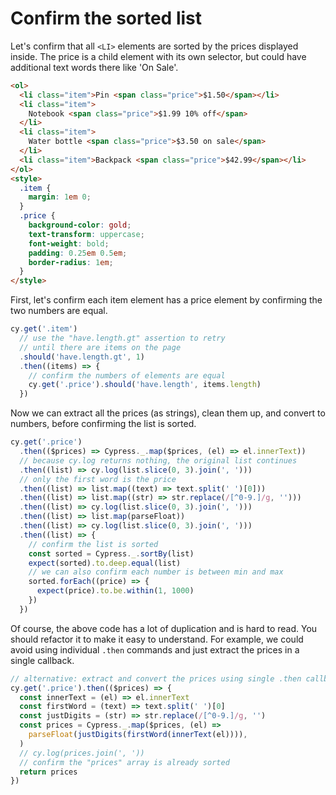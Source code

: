 # Confirm the sorted list

Let's confirm that all `<LI>` elements are sorted by the prices displayed inside. The price is a child element with its own selector, but could have additional text words there like 'On Sale'.

<!-- fiddle Confirm the sorted list -->

```html
<ol>
  <li class="item">Pin <span class="price">$1.50</span></li>
  <li class="item">
    Notebook <span class="price">$1.99 10% off</span>
  </li>
  <li class="item">
    Water bottle <span class="price">$3.50 on sale</span>
  </li>
  <li class="item">Backpack <span class="price">$42.99</span></li>
</ol>
<style>
  .item {
    margin: 1em 0;
  }
  .price {
    background-color: gold;
    text-transform: uppercase;
    font-weight: bold;
    padding: 0.25em 0.5em;
    border-radius: 1em;
  }
</style>
```

First, let's confirm each item element has a price element by confirming the two numbers are equal.

```js
cy.get('.item')
  // use the "have.length.gt" assertion to retry
  // until there are items on the page
  .should('have.length.gt', 1)
  .then((items) => {
    // confirm the numbers of elements are equal
    cy.get('.price').should('have.length', items.length)
  })
```

Now we can extract all the prices (as strings), clean them up, and convert to numbers, before confirming the list is sorted.

```js
cy.get('.price')
  .then(($prices) => Cypress._.map($prices, (el) => el.innerText))
  // because cy.log returns nothing, the original list continues
  .then((list) => cy.log(list.slice(0, 3).join(', ')))
  // only the first word is the price
  .then((list) => list.map((text) => text.split(' ')[0]))
  .then((list) => list.map((str) => str.replace(/[^0-9.]/g, '')))
  .then((list) => cy.log(list.slice(0, 3).join(', ')))
  .then((list) => list.map(parseFloat))
  .then((list) => cy.log(list.slice(0, 3).join(', ')))
  .then((list) => {
    // confirm the list is sorted
    const sorted = Cypress._.sortBy(list)
    expect(sorted).to.deep.equal(list)
    // we can also confirm each number is between min and max
    sorted.forEach((price) => {
      expect(price).to.be.within(1, 1000)
    })
  })
```

Of course, the above code has a lot of duplication and is hard to read. You should refactor it to make it easy to understand. For example, we could avoid using individual `.then` commands and just extract the prices in a single callback.

```js
// alternative: extract and convert the prices using single .then callback
cy.get('.price').then(($prices) => {
  const innerText = (el) => el.innerText
  const firstWord = (text) => text.split(' ')[0]
  const justDigits = (str) => str.replace(/[^0-9.]/g, '')
  const prices = Cypress._.map($prices, (el) =>
    parseFloat(justDigits(firstWord(innerText(el)))),
  )
  // cy.log(prices.join(', '))
  // confirm the "prices" array is already sorted
  return prices
})
```

<!-- fiddle.end -->
